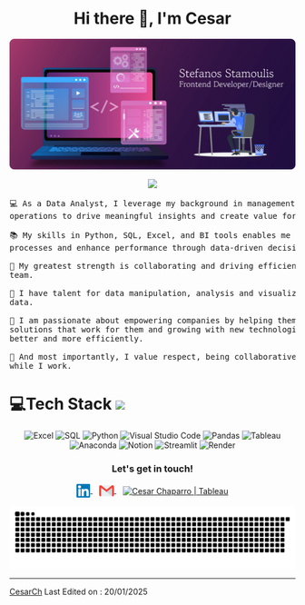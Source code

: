   <h1 align="center"> Hi there 👋, I'm Cesar</h1>
<p><a target="_blank" href="https://cesarchaparrobenll.wixsite.com/cesar-data-analyst"><img src="https://github.com/StefanosSt/StefanosSt/blob/main/Group%203.png"></a></p>
<p align="center">
	<a href="https://github.com/Bouaskaoun">
		<img src="https://readme-typing-svg.herokuapp.com/?lines=Data+Analyst;Excel+SQL+Python;Dashboards%20|%20Tableau%20;Marketing%20|%20Business%20|%20KPIs%20;Always%20developing%20my%20skills&amp;center=true&amp;width=380&amp;height=45">
	</a>
</p>
<pre>💻 As a Data Analyst, I leverage my background in management and 
operations to drive meaningful insights and create value for organizations.<br>
📚 My skills in Python, SQL, Excel, and BI tools enables me to optimize
processes and enhance performance through data-driven decisions.<br>
📝 My greatest strength is collaborating and driving efficiencies across the
team.<br>
🔭 I have talent for data manipulation, analysis and visualization of
data.<br>
🌱 I am passionate about empowering companies by helping them find
solutions that work for them and growing with new technologies to deliver
better and more efficiently.<br>
🌟 And most importantly, I value respect, being collaborative and inclusive
while I work.
</pre>
<h1 id="tech-stack">💻Tech Stack <img src="https://media2.giphy.com/media/QssGEmpkyEOhBCb7e1/giphy.gif?cid=ecf05e47a0n3gi1bfqntqmob8g9aid1oyj2wr3ds3mg700bl&amp;rid=giphy.gif" width="32px"></h1>
<p align="center">
  <img src="https://img.shields.io/badge/excel-%233498DB.svg?style=for-the-badge&logo=microsoft-excel&logoColor=white" alt="Excel">
  <img src="https://img.shields.io/badge/sql-%2307405e.svg?style=for-the-badge&logo=postgresql&logoColor=white" alt="SQL">
  <img src="https://img.shields.io/badge/python-%2314354C.svg?style=for-the-badge&logo=python&logoColor=white" alt="Python">
  <img src="https://img.shields.io/badge/visual%20studio%20code-%23007ACC.svg?style=for-the-badge&logo=visual-studio-code&logoColor=white" alt="Visual Studio Code">
  <img src="https://img.shields.io/badge/pandas-%23150458.svg?style=for-the-badge&logo=pandas&logoColor=white" alt="Pandas">
  <img src="https://img.shields.io/badge/tableau-%23E97627.svg?style=for-the-badge&logo=tableau&logoColor=white" alt="Tableau">
  <img src="https://img.shields.io/badge/anaconda-%2344A833.svg?style=for-the-badge&logo=anaconda&logoColor=white" alt="Anaconda">
  <img src="https://img.shields.io/badge/notion-%23000000.svg?style=for-the-badge&logo=notion&logoColor=white" alt="Notion">
  <img src="https://img.shields.io/badge/streamlit-%23FF4B4B.svg?style=for-the-badge&logo=streamlit&logoColor=white" alt="Streamlit">
  <img src="https://img.shields.io/badge/render-%23000000.svg?style=for-the-badge&logo=render&logoColor=white" alt="Render">
<div align="center">
  <h3><b>Let's get in touch! </b></h3>
  </div>
<p align="center">
  <a href="https://www.linkedin.com/in/cesarda/" target="_blank">
    <img align="center" alt="Cesar Chaparro | LinkedIn" width="24px" src="https://github.com/SatYu26/SatYu26/blob/master/Assets/Linkedin.svg">
  </a> &nbsp;&nbsp;
  <a href="mailto:cesarchaparrobenllochd@gmail.com">
    <img align="center" alt="Cesar Chaparro | Gmail" width="26px" src="https://github.com/SatYu26/SatYu26/blob/master/Assets/Gmail.svg">
  </a> &nbsp;&nbsp;
  <a href="https://public.tableau.com/app/profile/cesar.chaparro6844/vizzes" target="_blank">
    <img align="center" alt="Cesar Chaparro | Tableau" width="100px" src="https://img.shields.io/badge/My Portfolio-E97627?style=for-the-badge&logo=Tableau&logoColor=white">
  </a>
</p>
<p align="center">
  <img src="https://github.com/StefanosSt/StefanosSt/blob/main/github-user-contribution.svg" alt="snake">
</p>
<hr>
<p><a href="https://github.com/CesarChaparro1974">CesarCh</a>
Last Edited on : 20/01/2025</p> 
